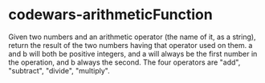 # codewars-arithmeticFunction
Given two numbers and an arithmetic operator (the name of it, as a string), return the result of the two numbers having that operator used on them.  a and b will both be positive integers, and a will always be the first number in the operation, and b always the second.  The four operators are "add", "subtract", "divide", "multiply".
